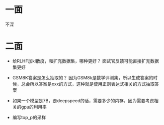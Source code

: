 # 一面
不深


# 二面

  - 给RLHF加kl散度，和扩充数据集，哪种更好？
    面试官反馈可能直接扩充数据集更好
  - GSM8K答案是怎么抽取的？
    因为GSM8k是数学评测集，所以生成答案的时候，总会所以答案是xxx的方式，这种就是使用正则表达式相关的方式抽取答案

  - 如果一个模型是7B，走deepspeed的话，需要多少的内存，因为需要考虑相关的gpu的利用率




  - 编写top_p的采样

